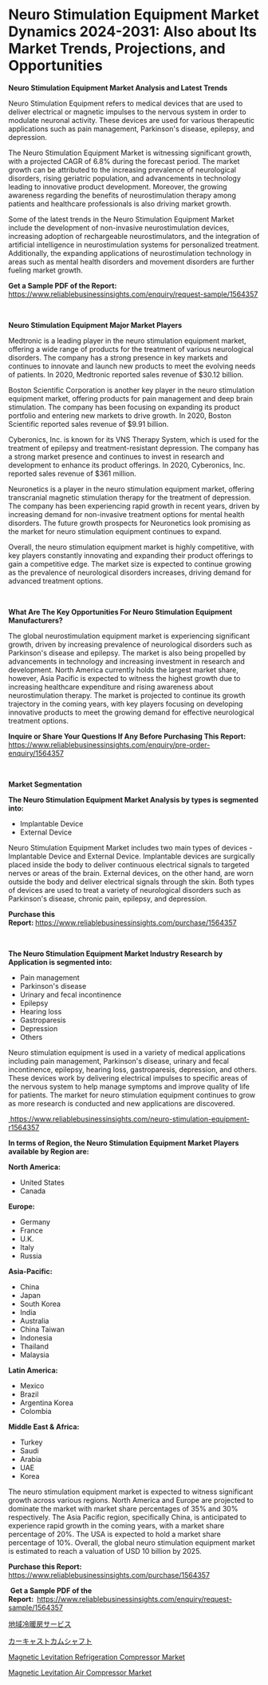 <p><h1>Neuro Stimulation Equipment Market Dynamics 2024-2031: Also about Its Market Trends, Projections, and Opportunities</h1></p><p><strong>Neuro Stimulation Equipment Market Analysis and Latest Trends</strong></p>
<p><p>Neuro Stimulation Equipment refers to medical devices that are used to deliver electrical or magnetic impulses to the nervous system in order to modulate neuronal activity. These devices are used for various therapeutic applications such as pain management, Parkinson's disease, epilepsy, and depression.</p><p>The Neuro Stimulation Equipment Market is witnessing significant growth, with a projected CAGR of 6.8% during the forecast period. The market growth can be attributed to the increasing prevalence of neurological disorders, rising geriatric population, and advancements in technology leading to innovative product development. Moreover, the growing awareness regarding the benefits of neurostimulation therapy among patients and healthcare professionals is also driving market growth.</p><p>Some of the latest trends in the Neuro Stimulation Equipment Market include the development of non-invasive neurostimulation devices, increasing adoption of rechargeable neurostimulators, and the integration of artificial intelligence in neurostimulation systems for personalized treatment. Additionally, the expanding applications of neurostimulation technology in areas such as mental health disorders and movement disorders are further fueling market growth.</p></p>
<p><strong>Get a Sample PDF of the Report:&nbsp;</strong> <a href="https://www.reliablebusinessinsights.com/enquiry/request-sample/1564357">https://www.reliablebusinessinsights.com/enquiry/request-sample/1564357</a></p>
<p>&nbsp;</p>
<p><strong>Neuro Stimulation Equipment Major Market Players</strong></p>
<p><p>Medtronic is a leading player in the neuro stimulation equipment market, offering a wide range of products for the treatment of various neurological disorders. The company has a strong presence in key markets and continues to innovate and launch new products to meet the evolving needs of patients. In 2020, Medtronic reported sales revenue of $30.12 billion.</p><p>Boston Scientific Corporation is another key player in the neuro stimulation equipment market, offering products for pain management and deep brain stimulation. The company has been focusing on expanding its product portfolio and entering new markets to drive growth. In 2020, Boston Scientific reported sales revenue of $9.91 billion.</p><p>Cyberonics, Inc. is known for its VNS Therapy System, which is used for the treatment of epilepsy and treatment-resistant depression. The company has a strong market presence and continues to invest in research and development to enhance its product offerings. In 2020, Cyberonics, Inc. reported sales revenue of $361 million.</p><p>Neuronetics is a player in the neuro stimulation equipment market, offering transcranial magnetic stimulation therapy for the treatment of depression. The company has been experiencing rapid growth in recent years, driven by increasing demand for non-invasive treatment options for mental health disorders. The future growth prospects for Neuronetics look promising as the market for neuro stimulation equipment continues to expand.</p><p>Overall, the neuro stimulation equipment market is highly competitive, with key players constantly innovating and expanding their product offerings to gain a competitive edge. The market size is expected to continue growing as the prevalence of neurological disorders increases, driving demand for advanced treatment options.</p></p>
<p>&nbsp;</p>
<p><strong>What Are The Key Opportunities For Neuro Stimulation Equipment Manufacturers?</strong></p>
<p><p>The global neurostimulation equipment market is experiencing significant growth, driven by increasing prevalence of neurological disorders such as Parkinson's disease and epilepsy. The market is also being propelled by advancements in technology and increasing investment in research and development. North America currently holds the largest market share, however, Asia Pacific is expected to witness the highest growth due to increasing healthcare expenditure and rising awareness about neurostimulation therapy. The market is projected to continue its growth trajectory in the coming years, with key players focusing on developing innovative products to meet the growing demand for effective neurological treatment options.</p></p>
<p><strong>Inquire or Share Your Questions If Any Before Purchasing This Report:</strong> <a href="https://www.reliablebusinessinsights.com/enquiry/pre-order-enquiry/1564357">https://www.reliablebusinessinsights.com/enquiry/pre-order-enquiry/1564357</a></p>
<p>&nbsp;</p>
<p><strong>Market Segmentation</strong></p>
<p><strong>The Neuro Stimulation Equipment Market Analysis by types is segmented into:</strong></p>
<p><ul><li>Implantable Device</li><li>External Device</li></ul></p>
<p><p>Neuro Stimulation Equipment Market includes two main types of devices - Implantable Device and External Device. Implantable devices are surgically placed inside the body to deliver continuous electrical signals to targeted nerves or areas of the brain. External devices, on the other hand, are worn outside the body and deliver electrical signals through the skin. Both types of devices are used to treat a variety of neurological disorders such as Parkinson's disease, chronic pain, epilepsy, and depression.</p></p>
<p><strong>Purchase this Report:&nbsp;</strong><a href="https://www.reliablebusinessinsights.com/purchase/1564357">https://www.reliablebusinessinsights.com/purchase/1564357</a></p>
<p>&nbsp;</p>
<p><strong>The Neuro Stimulation Equipment Market Industry Research by Application is segmented into:</strong></p>
<p><ul><li>Pain management</li><li>Parkinson's disease</li><li>Urinary and fecal incontinence</li><li>Epilepsy</li><li>Hearing loss</li><li>Gastroparesis</li><li>Depression</li><li>Others</li></ul></p>
<p><p>Neuro stimulation equipment is used in a variety of medical applications including pain management, Parkinson's disease, urinary and fecal incontinence, epilepsy, hearing loss, gastroparesis, depression, and others. These devices work by delivering electrical impulses to specific areas of the nervous system to help manage symptoms and improve quality of life for patients. The market for neuro stimulation equipment continues to grow as more research is conducted and new applications are discovered.</p></p>
<p><a href="https://www.reliablebusinessinsights.com/neuro-stimulation-equipment-r1564357">&nbsp;https://www.reliablebusinessinsights.com/neuro-stimulation-equipment-r1564357</a></p>
<p><strong>In terms of Region, the Neuro Stimulation Equipment Market Players available by Region are:</strong></p>
<p>
    <p> <strong> North America: </strong>
        <ul>
            <li>United States</li>
            <li>Canada</li>
        </ul>
        </p> 
    <p> <strong> Europe: </strong>
        <ul>
            <li>Germany</li>
            <li>France</li>
            <li>U.K.</li>
            <li>Italy</li>
            <li>Russia</li>
        </ul>
        </p> 
    <p> <strong> Asia-Pacific: </strong>
        <ul>
            <li>China</li>
            <li>Japan</li>
            <li>South Korea</li>
            <li>India</li>
            <li>Australia</li>
            <li>China Taiwan</li>
            <li>Indonesia</li>
            <li>Thailand</li>
            <li>Malaysia</li>
        </ul>
        </p> 
    <p> <strong> Latin America: </strong>
        <ul>
            <li>Mexico</li>
            <li>Brazil</li>
            <li>Argentina Korea</li>
            <li>Colombia</li>
        </ul>
        </p> 
    <p> <strong> Middle East & Africa: </strong>
        <ul>
            <li>Turkey</li>
            <li>Saudi</li>
            <li>Arabia</li>
            <li>UAE</li>
            <li>Korea</li>
        </ul>
    </p>
    </p>
<p><p>The neuro stimulation equipment market is expected to witness significant growth across various regions. North America and Europe are projected to dominate the market with market share percentages of 35% and 30% respectively. The Asia Pacific region, specifically China, is anticipated to experience rapid growth in the coming years, with a market share percentage of 20%. The USA is expected to hold a market share percentage of 10%. Overall, the global neuro stimulation equipment market is estimated to reach a valuation of USD 10 billion by 2025.</p></p>
<p><strong>Purchase this Report: </strong><a href="https://www.reliablebusinessinsights.com/purchase/1564357">https://www.reliablebusinessinsights.com/purchase/1564357</a></p>
<p>&nbsp;<strong>Get a Sample PDF of the Report:&nbsp;&nbsp;</strong><a href="https://www.reliablebusinessinsights.com/enquiry/request-sample/1564357">https://www.reliablebusinessinsights.com/enquiry/request-sample/1564357</a></p>
<p><strong></strong></p>
<p><p><a href="https://github.com/kegley4963/Market-Research-Report-List-2/blob/main/2557472169188.md">地域冷暖房サービス</a></p><p><a href="https://github.com/LuzHills1972/Market-Research-Report-List-1/blob/main/9884422169189.md">カーキャストカムシャフト</a></p><p><a href="https://github.com/tamvrosiya/Market-Research-Report-List-5/blob/main/magnetic-levitation-refrigeration-compressor-market.md">Magnetic Levitation Refrigeration Compressor Market</a></p><p><a href="https://github.com/changoleonlaverguenzanoexiste/Market-Research-Report-List-4/blob/main/magnetic-levitation-air-compressor-market.md">Magnetic Levitation Air Compressor Market</a></p></p>